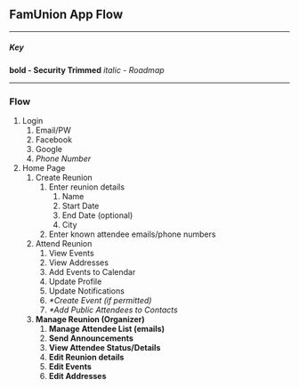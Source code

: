 ## FamUnion App Flow
****
##### Key
**bold - Security Trimmed**
_italic - Roadmap_
****
### Flow
1. Login
    1. Email/PW
    1. Facebook
    1. Google
    1. _Phone Number_
1. Home Page
    1. Create Reunion
        1. Enter reunion details
            1. Name
            1. Start Date
            1. End Date (optional)
            1. City
        1. Enter known attendee emails/phone numbers
    1. Attend Reunion
        1. View Events
        1. View Addresses
        1. Add Events to Calendar
        1. Update Profile
        1. Update Notifications
        1. _*Create Event (if permitted)_
        1. _*Add Public Attendees to Contacts_
    1. **Manage Reunion (Organizer)**
        1. **Manage Attendee List (emails)**
        1. **Send Announcements**
        1. **View Attendee Status/Details**
        1. **Edit Reunion details**
        1. **Edit Events**
        1. **Edit Addresses**